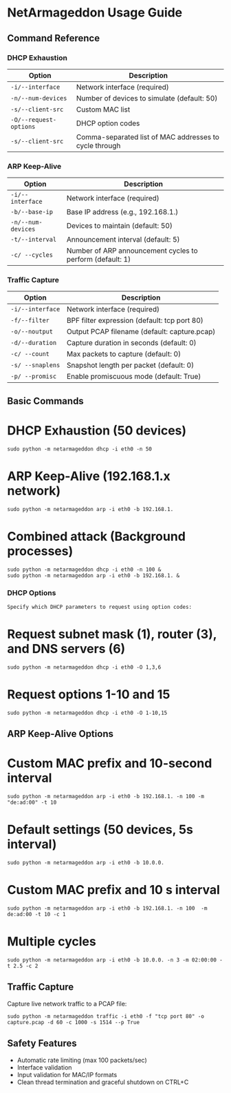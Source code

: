 # NetArmageddon Usage Guide

## Command Reference
### DHCP Exhaustion
| Option | Description |
|--------|-------------|
| `-i/--interface` | Network interface (required) |
| `-n/--num-devices` | Number of devices to simulate (default: 50) |
| `-s/--client-src` | Custom MAC list |
| `-O/--request-options` | DHCP option codes |
| `-s/--client-src` | Comma-separated list of MAC addresses to cycle through |

### ARP Keep-Alive
| Option | Description |
|--------|-------------|
| `-i/--interface` | Network interface (required) |
| `-b/--base-ip` | Base IP address (e.g., 192.168.1.) |
| `-n/--num-devices` | Devices to maintain (default: 50) |
| `-t/--interval` | Announcement interval (default: 5) |
| `-c/ --cycles` | Number of ARP announcement cycles to perform (default: 1) |

### Traffic Capture
| Option | Description |
|--------|-------------|
| `-i/--interface` | Network interface (required) |
| `-f/--filter` | BPF filter expression (default: tcp port 80) |
| `-o/--noutput` | Output PCAP filename (default: capture.pcap) |
| `-d/--duration` | Capture duration in seconds (default: 0) |
| `-c/ --count` | Max packets to capture (default: 0) |
| `-s/ --snaplens` | Snapshot length per packet (default: 0) |
| `-p/ --promisc` | Enable promiscuous mode (default: True) |

## Basic Commands

# DHCP Exhaustion (50 devices)
```
sudo python -m netarmageddon dhcp -i eth0 -n 50
```

# ARP Keep-Alive (192.168.1.x network)
```
sudo python -m netarmageddon arp -i eth0 -b 192.168.1.
```

# Combined attack (Background processes)
```
sudo python -m netarmageddon dhcp -i eth0 -n 100 &
sudo python -m netarmageddon arp -i eth0 -b 192.168.1. &
```
### DHCP Options
```
Specify which DHCP parameters to request using option codes:
```
# Request subnet mask (1), router (3), and DNS servers (6)
```
sudo python -m netarmageddon dhcp -i eth0 -O 1,3,6
```

# Request options 1-10 and 15
```
sudo python -m netarmageddon dhcp -i eth0 -O 1-10,15
```
## ARP Keep-Alive Options
# Custom MAC prefix and 10-second interval
```
sudo python -m netarmageddon arp -i eth0 -b 192.168.1. -n 100 -m "de:ad:00" -t 10
```

# Default settings (50 devices, 5s interval)
```
sudo python -m netarmageddon arp -i eth0 -b 10.0.0.
```

# Custom MAC prefix and 10 s interval
```
sudo python -m netarmageddon arp -i eth0 -b 192.168.1. -n 100  -m de:ad:00 -t 10 -c 1
```

# Multiple cycles
```
sudo python -m netarmageddon arp -i eth0 -b 10.0.0. -n 3 -m 02:00:00 -t 2.5 -c 2
```

## Traffic Capture

Capture live network traffic to a PCAP file:
```
sudo python -m netarmageddon traffic -i eth0 -f "tcp port 80" -o capture.pcap -d 60 -c 1000 -s 1514 --p True
```

## Safety Features
- Automatic rate limiting (max 100 packets/sec)
- Interface validation
- Input validation for MAC/IP formats
- Clean thread termination and graceful shutdown on CTRL+C
